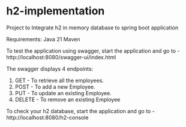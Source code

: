 # h2-implementation
Project to Integrate h2 in memory database to spring boot application

Requirements:
Java 21
Maven

To test the application using swagger, start the application and 
go to - http://localhost:8080/swagger-ui/index.html 

The swagger displays 4 endpoints:
1. GET - To retrieve all the employees.
2. POST - To add a new Employee.
3. PUT - To update an existing Employee.
4. DELETE - To remove an existing Employee

To check your h2 database, start the application and 
go to - http://localhost:8080/h2-console